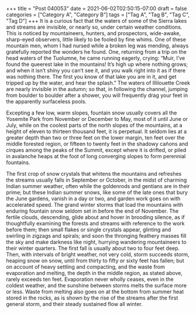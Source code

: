 +++
title = "Post 040053"
date = 2021-06-02T02:50:15-07:00
draft = false
categories = ["Category A", "Category B"]
tags = ["Tag A", "Tag B", "Tag C", "Tag D"]
+++
It is a curious fact that the waters of some of the Sierra lakes and streams are invisible, or nearly so, under certain weather conditions. This is noticed by mountaineers, hunters, and prospectors, wide-awake, sharp-eyed observers, little likely to be fooled by fine whims. One of these mountain men, whom I had nursed while a broken leg was mending, always gratefully reported the wonders he found. One, returning from a trip on the head waters of the Tuolumne, he came running eagerly, crying: “Muir, I’ve found the queerest lake in the mountains! It’s high up where nothing grows; and when it isn’t shiny you can’t see it, and you walk right into it as if there was nothing there. The first you know of that lake you are in it, and get tripped up by the water, and hear the splash.” The waters of Illilouette Creek are nearly invisible in the autumn; so that, in following the channel, jumping from boulder to boulder after a shower, you will frequently drag your feet in the apparently surfaceless pools.

Excepting a few low, warm slopes, fountain snow usually covers all the Yosemite Park from November or December to May, most of it until June or July, while on the coolest parts of the north slopes of the mountains, at a height of eleven to thirteen thousand feet, it is perpetual. It seldom lies at a greater depth than two or three feet on the lower margin, ten feet over the middle forested region, or fifteen to twenty feet in the shadowy cañons and cirques among the peaks of the Summit, except where it is drifted, or piled in avalanche heaps at the foot of long converging slopes to form perennial fountains.

The first crop of snow crystals that whitens the mountains and refreshes the streams usually falls in September or October, in the midst of charming Indian summer weather, often while the goldenrods and gentians are in their prime; but these Indian summer snows, like some of the late ones that bury the June gardens, vanish in a day or two, and garden work goes on with accelerated speed. The grand winter storms that load the mountains with enduring fountain snow seldom set in before the end of November. The fertile clouds, descending, glide about and hover in brooding silence, as if thoughtfully examining the forests and streams with reference to the work before them; then small flakes or single crystals appear, glinting and swirling in zigzags and spirals; and soon the thronging feathery masses fill the sky and make darkness like night, hurrying wandering mountaineers to their winter quarters. The first fall is usually about two to four feet deep. Then, with intervals of bright weather, not very cold, storm succeeds storm, heaping snow on snow, until from thirty to fifty or sixty feet has fallen; but on account of heavy settling and compacting, and the waste from evaporation and melting, the depth in the middle region, as stated above, rarely exceeds ten feet. Evaporation never wholly ceases, even in the coldest weather, and the sunshine between storms melts the surface more or less. Waste from melting also goes on at the bottom from summer heat stored in the rocks, as is shown by the rise of the streams after the first general storm, and their steady sustained flow all winter.
